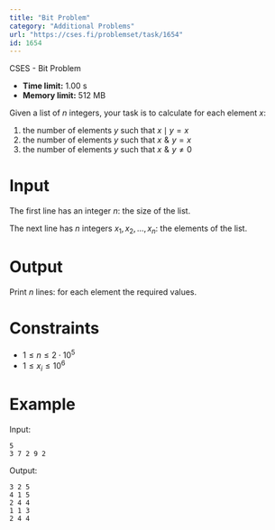 ```yaml
---
title: "Bit Problem"
category: "Additional Problems"
url: "https://cses.fi/problemset/task/1654"
id: 1654
---
```


CSES - Bit Problem

  * **Time limit:** 1.00 s
  * **Memory limit:** 512 MB

Given a list of $n$ integers, your task is to calculate for each element $x$:

  1. the number of elements $y$ such that $x \mid y = x$
  2. the number of elements $y$ such that $x \mathrel{\&} y = x$
  3. the number of elements $y$ such that $x \mathrel{\&} y \neq 0$

# Input

The first line has an integer $n$: the size of the list.

The next line has $n$ integers $x_1,x_2,\dots,x_n$: the elements of the list.

# Output

Print $n$ lines: for each element the required values.

# Constraints

  * $1 \le n \le 2 \cdot 10^5$
  * $1 \le x_i \le 10^6$

# Example

Input:

    
    
    5
    3 7 2 9 2
    

Output:

    
    
    3 2 5
    4 1 5
    2 4 4
    1 1 3
    2 4 4
    

